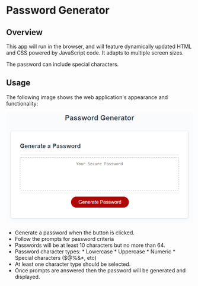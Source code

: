 # Password Generator

## Overview

 This app will run in the browser, and will feature dynamically updated HTML and CSS powered by JavaScript code. It adapts to multiple screen sizes.

The password can include special characters. 

## Usage

The following image shows the web application's appearance and functionality:

![password generator demo](./assets/05-javascript-challenge-demo.png)


* Generate a password when the button is clicked.
* Follow the prompts for password criteria
* Passwords will be at least 10 characters but no more than 64.
* Password character types:
      * Lowercase
      * Uppercase
      * Numeric
      * Special characters ($@%&*, etc)
* At least one character type should be selected.
* Once prompts are answered then the password will be generated and displayed.

